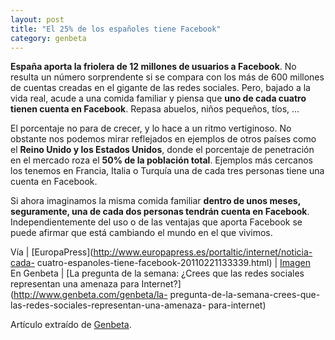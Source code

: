 ```yaml
---
layout: post
title: "El 25% de los españoles tiene Facebook"
category: genbeta
---
```




**España aporta la friolera de 12 millones de usuarios a Facebook**. No resulta un número sorprendente si se compara con los más de 600 millones de cuentas creadas en el gigante de las redes sociales. Pero, bajado a la vida real, acude a una comida familiar y piensa que **uno de cada cuatro tienen cuenta en Facebook**. Repasa abuelos, niños pequeños, tíos, ...

El porcentaje no para de crecer, y lo hace a un ritmo vertiginoso. No obstante
nos podemos mirar reflejados en ejemplos de otros países como el **Reino Unido
y los Estados Unidos**, donde el porcentaje de penetración en el mercado roza
el **50% de la población total**. Ejemplos más cercanos los tenemos en
Francia, Italia o Turquía una de cada tres personas tiene una cuenta en
Facebook.

Si ahora imaginamos la misma comida familiar **dentro de unos meses,
seguramente, una de cada dos personas tendrán cuenta en Facebook**.
Independientemente del uso o de las ventajas que aporta Facebook se puede
afirmar que está cambiando el mundo en el que vivimos.

Vía | [EuropaPress](http://www.europapress.es/portaltic/internet/noticia-cada-
cuatro-espanoles-tiene-facebook-20110221133339.html) |
[Imagen](http://www.slideshare.net/amover/facebook-demographics-2011)  
En Genbeta | [La pregunta de la semana: ¿Crees que las redes sociales
representan una amenaza para Internet?](http://www.genbeta.com/genbeta/la-
pregunta-de-la-semana-crees-que-las-redes-sociales-representan-una-amenaza-
para-internet)

Artículo extraído de [Genbeta](http://www.genbeta.com).